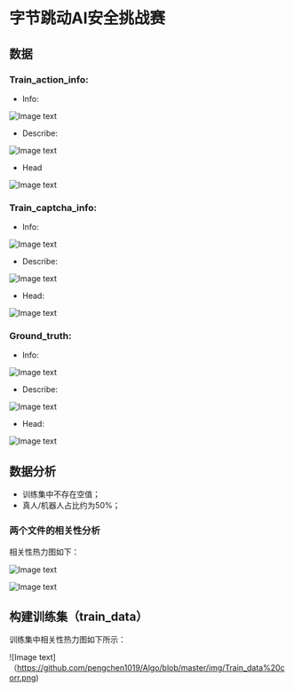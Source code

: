# 字节跳动AI安全挑战赛
## 数据
### Train_action_info:
- Info:

![Image text](https://github.com/pengchen1019/Algo/blob/master/img/1.png)

- Describe:

![Image text](https://github.com/pengchen1019/Algo/blob/master/img/2.png)

- Head

![Image text](https://github.com/pengchen1019/Algo/blob/master/img/3.png)

### Train_captcha_info:
- Info:

![Image text](https://github.com/pengchen1019/Algo/blob/master/img/4.png)

- Describe:

![Image text](https://github.com/pengchen1019/Algo/blob/master/img/5.png)

- Head:

![Image text](https://github.com/pengchen1019/Algo/blob/master/img/6.png)

### Ground_truth:

- Info:

![Image text](https://github.com/pengchen1019/Algo/blob/master/img/7.png)

- Describe:

![Image text](https://github.com/pengchen1019/Algo/blob/master/img/8.png)

- Head:

![Image text](https://github.com/pengchen1019/Algo/blob/master/img/9.png)

## 数据分析
- 训练集中不存在空值；
- 真人/机器人占比约为50%；

### 两个文件的相关性分析
相关性热力图如下：

![Image text](https://github.com/pengchen1019/Algo/blob/master/img/Train_action%20corr.png)

![Image text](https://github.com/pengchen1019/Algo/blob/master/img/Train_captcha%20corr.png)


## 构建训练集（train_data）
训练集中相关性热力图如下所示：

![Image text]（https://github.com/pengchen1019/Algo/blob/master/img/Train_data%20corr.png)

